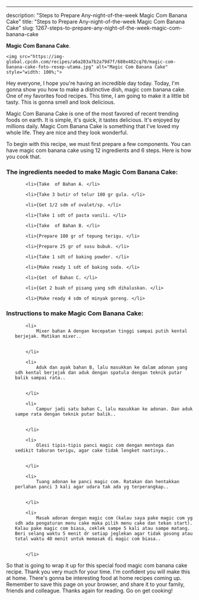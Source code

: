 ---
description: "Steps to Prepare Any-night-of-the-week Magic Com Banana Cake"
title: "Steps to Prepare Any-night-of-the-week Magic Com Banana Cake"
slug: 1267-steps-to-prepare-any-night-of-the-week-magic-com-banana-cake

<p>
	<strong>Magic Com Banana Cake</strong>. 
	
</p>
<p>
	
	<img src="https://img-global.cpcdn.com/recipes/a6a203a7b2a79d7f/680x482cq70/magic-com-banana-cake-foto-resep-utama.jpg" alt="Magic Com Banana Cake" style="width: 100%;">
	
	
</p>
<p>
	Hey everyone, I hope you're having an incredible day today. Today, I'm gonna show you how to make a distinctive dish, magic com banana cake. One of my favorites food recipes. This time, I am going to make it a little bit tasty. This is gonna smell and look delicious.
</p>
	
<p>
	Magic Com Banana Cake is one of the most favored of recent trending foods on earth. It is simple, it's quick, it tastes delicious. It's enjoyed by millions daily. Magic Com Banana Cake is something that I've loved my whole life. They are nice and they look wonderful.
</p>
<p>
	
</p>

<p>
To begin with this recipe, we must first prepare a few components. You can have magic com banana cake using 12 ingredients and 6 steps. Here is how you cook that.
</p>

<h3>The ingredients needed to make Magic Com Banana Cake:</h3>

<ol>
	
		<li>{Take  of Bahan A. </li>
	
		<li>{Take 3 butir of telur 180 gr gula. </li>
	
		<li>{Get 1/2 sdm of ovalet/sp. </li>
	
		<li>{Take 1 sdt of pasta vanili. </li>
	
		<li>{Take  of Bahan B. </li>
	
		<li>{Prepare 180 gr of tepung terigu. </li>
	
		<li>{Prepare 25 gr of susu bubuk. </li>
	
		<li>{Take 1 sdt of baking powder. </li>
	
		<li>{Make ready 1 sdt of baking soda. </li>
	
		<li>{Get  of Bahan C. </li>
	
		<li>{Get 2 buah of pisang yang sdh dihaluskan. </li>
	
		<li>{Make ready 4 sdm of minyak goreng. </li>
	
</ol>
<p>
	
</p>

<h3>Instructions to make Magic Com Banana Cake:</h3>

<ol>
	
		<li>
			Mixer bahan A dengan kecepatan tinggi sampai putih kental berjejak. Matikan mixer..
			
			
		</li>
	
		<li>
			Aduk dan ayak bahan B, lalu masukkan ke dalam adonan yang sdh kental berjejak dan aduk dengan spatula dengan teknik putar balik sampai rata..
			
			
		</li>
	
		<li>
			Campur jadi satu bahan C, lalu masukkan ke adonan. Dan aduk sampe rata dengan teknik putar balik..
			
			
		</li>
	
		<li>
			Olesi tipis-tipis panci magic com dengan mentega dan sedikit taburan terigu, agar cake tidak lengket nantinya..
			
			
		</li>
	
		<li>
			Tuang adonan ke panci magic com. Ratakan dan hentakkan perlahan panci 3 kali agar udara tak ada yg terperangkap..
			
			
		</li>
	
		<li>
			Masak adonan dengan magic com (kalau saya pake magic com yg sdh ada pengaturan menu cake maka pilih menu cake dan tekan start). Kalau pake magic com biasa, ceklek sampe 5 kali atau sampe matang. Beri selang waktu 5 menit dr setiap jeglekan agar tidak gosong atau total waktu 40 menit untuk memasak di magic com biasa..
			
			
		</li>
	
</ol>

<p>
	
</p>

<p>
	So that is going to wrap it up for this special food magic com banana cake recipe. Thank you very much for your time. I'm confident you will make this at home. There's gonna be interesting food at home recipes coming up. Remember to save this page on your browser, and share it to your family, friends and colleague. Thanks again for reading. Go on get cooking!
</p>
